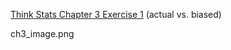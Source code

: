 [Think Stats Chapter 3 Exercise 1](http://greenteapress.com/thinkstats2/html/thinkstats2004.html#toc31) (actual vs. biased)

ch3_image.png



